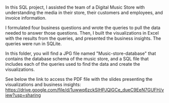 
In this SQL project, I assisted the team of a Digital Music Store with understanding the media in their store, their customers and employees, and invoice information. 

I formulated four business questions and wrote the queries to pull the data needed to answer those questions. Then, I built the visualizations in Excel with the results from the queries, and presented the business insights. The queries were run in SQLite.

In this folder, you will find a JPG file named "Music-store-database" that contains the database schema of the music store, and a SQL file that includes each of the queries used to find the data and create the visualizations.

See below the link to access the PDF file with the slides presenting the visualizations and business insights:
https://drive.google.com/file/d/1uwwq6zckSlHPJQlGCe_dueC9EeN7GUFH/view?usp=sharing

